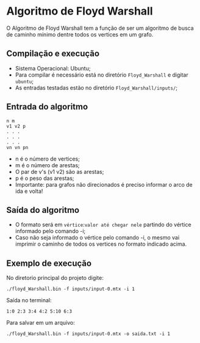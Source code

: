 # Algoritmo de Floyd Warshall

O Algoritmo de Floyd Warshall tem a função de ser um algoritmo de busca de caminho mínimo dentre todos os vertices em um grafo.

## Compilação e execução

* Sistema Operacional: Ubuntu;
* Para compilar é necessário está no diretório ```Floyd_Warshall``` e digitar ```ubuntu```;
* As entradas testadas estão no diretório ```Floyd_Warshall/inputs/```;

## Entrada do algoritmo

```ubuntu
n m
v1 v2 p
. . .
. . .
. . .
vn vn pn
```

* n é o número de vertices;
* m é o número de arestas;
* O par de v's (v1 v2) são as arestas;
* p é o peso das arestas;
* Importante: para grafos não direcionados é preciso informar o arco de ida e volta!

## Saída do algoritmo

* O formato será em ``vértice``:``valor até chegar nele`` partindo do vértice informado pelo comando -i;
* Caso não seja informado o vértice pelo comando -i, o mesmo vai imprimir o caminho de todos os vertices no formato indicado acima.

## Exemplo de execução

No diretorio principal do projeto digite:

```ubuntu
./floyd_Warshall.bin -f inputs/input-0.mtx -i 1
```

Saída no terminal:
```ubuntu
1:0 2:3 3:4 4:2 5:10 6:3 
```

Para salvar em um arquivo:

```ubuntu
./floyd_Warshall.bin -f inputs/input-0.mtx -o saida.txt -i 1

```
